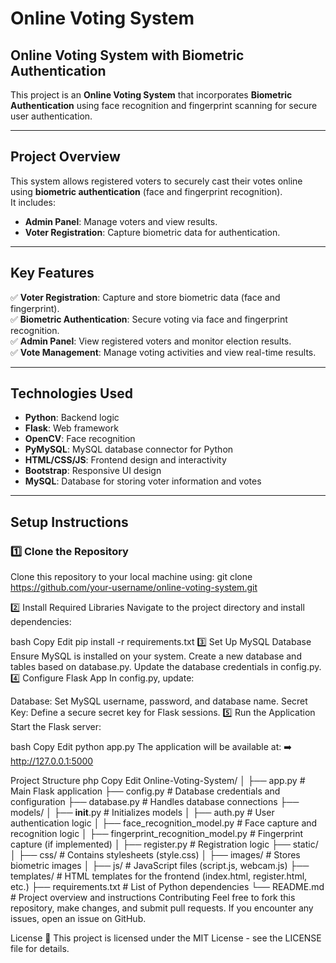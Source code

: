 # Online Voting System

## Online Voting System with Biometric Authentication
This project is an **Online Voting System** that incorporates **Biometric Authentication** using face recognition and fingerprint scanning for secure user authentication.

---

## Project Overview
This system allows registered voters to securely cast their votes online using **biometric authentication** (face and fingerprint recognition).  
It includes:
- **Admin Panel**: Manage voters and view results.  
- **Voter Registration**: Capture biometric data for authentication.  

---

## Key Features
✅ **Voter Registration**: Capture and store biometric data (face and fingerprint).  
✅ **Biometric Authentication**: Secure voting via face and fingerprint recognition.  
✅ **Admin Panel**: View registered voters and monitor election results.  
✅ **Vote Management**: Manage voting activities and view real-time results.  

---

## Technologies Used
- **Python**: Backend logic  
- **Flask**: Web framework  
- **OpenCV**: Face recognition  
- **PyMySQL**: MySQL database connector for Python  
- **HTML/CSS/JS**: Frontend design and interactivity  
- **Bootstrap**: Responsive UI design  
- **MySQL**: Database for storing voter information and votes  

---

## Setup Instructions

### 1️⃣ Clone the Repository
Clone this repository to your local machine using:
git clone https://github.com/your-username/online-voting-system.git

2️⃣ Install Required Libraries
Navigate to the project directory and install dependencies:

bash
Copy
Edit
pip install -r requirements.txt
3️⃣ Set Up MySQL Database
Ensure MySQL is installed on your system.
Create a new database and tables based on database.py.
Update the database credentials in config.py.
4️⃣ Configure Flask App
In config.py, update:

Database: Set MySQL username, password, and database name.
Secret Key: Define a secure secret key for Flask sessions.
5️⃣ Run the Application
Start the Flask server:

bash
Copy
Edit
python app.py
The application will be available at:
➡️ http://127.0.0.1:5000

Project Structure
php
Copy
Edit
Online-Voting-System/
│
├── app.py                   # Main Flask application
├── config.py                # Database credentials and configuration
├── database.py              # Handles database connections
├── models/
│   ├── __init__.py          # Initializes models
│   ├── auth.py              # User authentication logic
│   ├── face_recognition_model.py   # Face capture and recognition logic
│   ├── fingerprint_recognition_model.py # Fingerprint capture (if implemented)
│   ├── register.py          # Registration logic
├── static/
│   ├── css/                 # Contains stylesheets (style.css)
│   ├── images/              # Stores biometric images
│   ├── js/                  # JavaScript files (script.js, webcam.js)
├── templates/               # HTML templates for the frontend (index.html, register.html, etc.)
├── requirements.txt         # List of Python dependencies
└── README.md                # Project overview and instructions
Contributing
Feel free to fork this repository, make changes, and submit pull requests.
If you encounter any issues, open an issue on GitHub.

License
📜 This project is licensed under the MIT License - see the LICENSE file for details.



